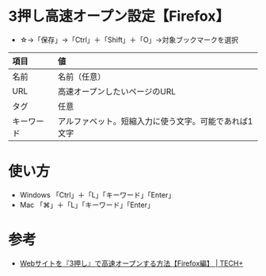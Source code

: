 # 3押し高速オープン設定【Firefox】

- ☆→「保存」→「Ctrl」＋「Shift」＋「O」→対象ブックマークを選択

|項目|値|
|:---|:---|
|名前|名前（任意）|
|URL|高速オープンしたいページのURL|
|タグ|任意|
|キーワード|アルファベット。短縮入力に使う文字。可能であれば1文字|

# 使い方

- Windows 「Ctrl」＋「L」「キーワード」「Enter」
- Mac 「⌘」＋「L」「キーワード」「Enter」

# 参考

- [Webサイトを『3押し』で高速オープンする方法【Firefox編】 | TECH+](https://news.mynavi.jp/article/20210926-1981874/)
